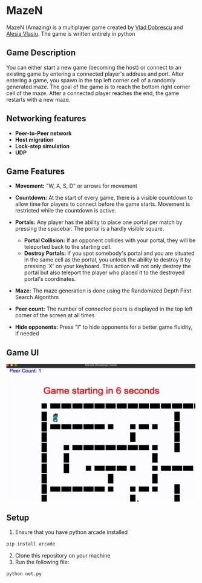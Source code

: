 # MazeN 
MazeN (Amazing) is a multiplayer game created by [Vlad Dobrescu](https://github.com/vlad-dobrescu) and [Alesia Vlasiu](https://github.com/alesia-vlasiu). The game is written entirely in python

## Game Description
You can either start a new game (becoming the host) or connect to an existing game by entering a connected player's address and port. After entering a game, you spawn in the top left corner cell of a randomly generated maze. The goal of the game is to reach the bottom right corner cell of the maze. After a connected player reaches the end, the game restarts with a new maze.

## Networking features
 * **Peer-to-Peer network** 
 * **Host migration**
 * **Lock-step simulation**
 * **UDP**
   

## Game Features
* **Movement:** "W, A, S, D" or arrows for movement
* **Countdown:** At the start of every game, there is a visible countdown to allow time for players to connect before the game starts. Movement is restricted while the countdown is active.
* **Portals:** Any player has the ability to place one portal per match by pressing the spacebar. The portal is a hardly visible square.
   * **Portal Collision:** If an opponent collides with your portal, they will be teleported back to the starting cell.
   * **Destroy Portals:** If you spot somebody's portal and you are situated in the same cell as the portal, you unlock the ability to destroy it by pressing 'X' on your keyboard. This action will not only destroy the portal but also teleport the player who placed it to the destroyed portal's coordinates.
* **Maze:** The maze generation is done using the Randomized Depth First Search Algorithm
  
* **Peer count:** The number of connected peers is displayed in the top left corner of the screen at all times

* **Hide opponents:** Press "I" to hide opponents for a better game fluidity, if needed

## Game UI
  <img src="./assets/countdown.gif" width="500" align="center">
  
## Setup

1. Ensure that you have python arcade installed 
```bash
pip install arcade
```
2. Clone this repository on your machine
3. Run the following file:
```bash
python net.py
```
  
